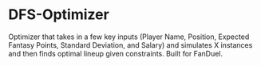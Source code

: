 # DFS-Optimizer

Optimizer that takes in a few key inputs (Player Name, Position, Expected Fantasy Points, Standard Deviation, and Salary) and simulates X instances and then finds optimal lineup given constraints. Built for FanDuel.
